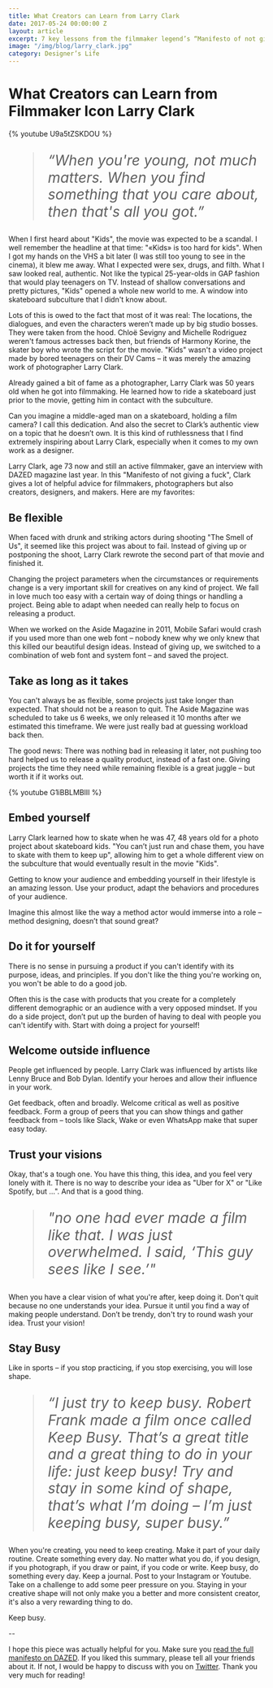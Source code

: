 ```yaml
---
title: What Creators can Learn from Larry Clark
date: 2017-05-24 00:00:00 Z
layout: article
excerpt: 7 key lessons from the filmmaker legend’s “Manifesto of not giving a fuck”
image: "/img/blog/larry_clark.jpg"
category: Designer’s Life
---
```


<style>
  blockquote {
    font-size: 200%;
    line-height: 120%;
    font-style: italic;
  }
</style>


# What Creators can Learn from Filmmaker Icon Larry Clark

{% youtube U9a5tZSKDOU %}

> “When you're young, not much matters. When you find something that you care about, then that's all you got.”

When I first heard about "Kids", the movie was expected to be a scandal. I well remember the headline at that time: "«Kids» is too hard for kids". When I got my hands on the VHS a bit later (I was still too young to see in the cinema), it blew me away. What I expected were sex, drugs, and filth. What I saw looked real, authentic. Not like the typical 25-year-olds in GAP fashion that would play teenagers on TV. Instead of shallow conversations and pretty pictures, "Kids" opened a whole new world to me. A window into skateboard subculture that I didn't know about.

Lots of this is owed to the fact that most of it was real: The locations, the dialogues, and even the characters weren’t made up by big studio bosses. They were taken from the hood. Chloë Sevigny and Michelle Rodriguez weren't famous actresses back then, but friends of Harmony Korine, the skater boy who wrote the script for the movie. "Kids" wasn't a video project made by bored teenagers on their DV Cams – it was merely the amazing work of photographer Larry Clark.

Already gained a bit of fame as a photographer, Larry Clark was 50 years old when he got into filmmaking. He learned how to ride a skateboard just prior to the movie, getting him in contact with the subculture. 

Can you imagine a middle-aged man on a skateboard, holding a film camera? I call this dedication. And also the secret to Clark’s authentic view on a topic that he doesn’t own. It is this kind of ruthlessness that I find extremely inspiring about Larry Clark, especially when it comes to my own work as a designer.

Larry Clark, age 73 now and still an active filmmaker, gave an interview with DAZED magazine last year. In this "Manifesto of not giving a fuck", Clark gives a lot of helpful advice for filmmakers, photographers but also creators, designers, and makers. Here are my favorites:

## Be flexible

When faced with drunk and striking actors during shooting "The Smell of Us", it seemed like this project was about to fail. Instead of giving up or postponing the shoot, Larry Clark rewrote the second part of that movie and finished it.

Changing the project parameters when the circumstances or requirements change is a very important skill for creatives on any kind of project. We fall in love much too easy with a certain way of doing things or handling a project. Being able to adapt when needed can really help to focus on releasing a product.

When we worked on the Aside Magazine in 2011, Mobile Safari would crash if you used more than one web font – nobody knew why we only knew that this killed our beautiful design ideas. Instead of giving up, we switched to a combination of web font and system font – and saved the project.

## Take as long as it takes

You can't always be as flexible, some projects just take longer than expected. That should not be a reason to quit. The Aside Magazine was scheduled to take us 6 weeks, we only released it 10 months after we estimated this timeframe. We were just really bad at guessing workload back then.

The good news: There was nothing bad in releasing it later, not pushing too hard helped us to release a quality product, instead of a fast one. Giving projects the time they need while remaining flexible is a great juggle – but worth it if it works out. 

{% youtube G1iBBLMBlII %}

## Embed yourself

Larry Clark learned how to skate when he was 47, 48 years old for a photo project about skateboard kids. "You can’t just run and chase them, you have to skate with them to keep up", allowing him to get a whole different view on the subculture that would eventually result in the movie "Kids".

Getting to know your audience and embedding yourself in their lifestyle is an amazing lesson. Use your product, adapt the behaviors and procedures of your audience.

Imagine this almost like the way a method actor would immerse into a role – method designing, doesn’t that sound great?

## Do it for yourself

There is no sense in pursuing a product if you can't identify with its purpose, ideas, and principles. If you don't like the thing you're working on, you won't be able to do a good job.

Often this is the case with products that you create for a completely different demographic or an audience with a very opposed mindset. If you do a side project, don’t put up the burden of having to deal with people you can't identify with. Start with doing a project for yourself!

## Welcome outside influence

People get influenced by people. Larry Clark was influenced by artists like Lenny Bruce and Bob Dylan. Identify your heroes and allow their influence in your work. 

Get feedback, often and broadly. Welcome critical as well as positive feedback. Form a group of peers that you can show things and gather feedback from – tools like Slack, Wake or even WhatsApp make that super easy today.

## Trust your visions

Okay, that's a tough one. You have this thing, this idea, and you feel very lonely with it. There is no way to describe your idea as "Uber for X" or "Like Spotify, but …". And that is a good thing.

> "no one had ever made a film like that. I was just overwhelmed. I said, ‘This guy sees like I see.’"

When you have a clear vision of what you're after, keep doing it. Don't quit because no one understands your idea. Pursue it until you find a way of making people understand. Don’t be trendy, don't try to round wash your idea. Trust your vision!

## Stay Busy

Like in sports – if you stop practicing, if you stop exercising, you will lose shape.

> “I just try to keep busy. Robert Frank made a film once called Keep Busy. That’s a great title and a great thing to do in your life: just keep busy! Try and stay in some kind of shape, that’s what I’m doing – I’m just keeping busy, super busy.”

When you're creating, you need to keep creating. Make it part of your daily routine. Create something every day. No matter what you do, if you design, if you photograph, if you draw or paint, if you code or write. Keep busy, do something every day. Keep a journal. Post to your Instagram or Youtube. Take on a challenge to add some peer pressure on you. Staying in your creative shape will not only make you a better and more consistent creator, it's also a very rewarding thing to do.

Keep busy.

--

I hope this piece was actually helpful for you. Make sure you [read the full manifesto on DAZED](http://www.dazeddigital.com/artsandculture/article/32849/1/the-larry-clark-manifesto-for-not-giving-a-fuck). If you liked this summary, please tell all your friends about it. If not, I would be happy to discuss with you on [Twitter](http://twitter.com/johannesippen/). Thank you very much for reading!

